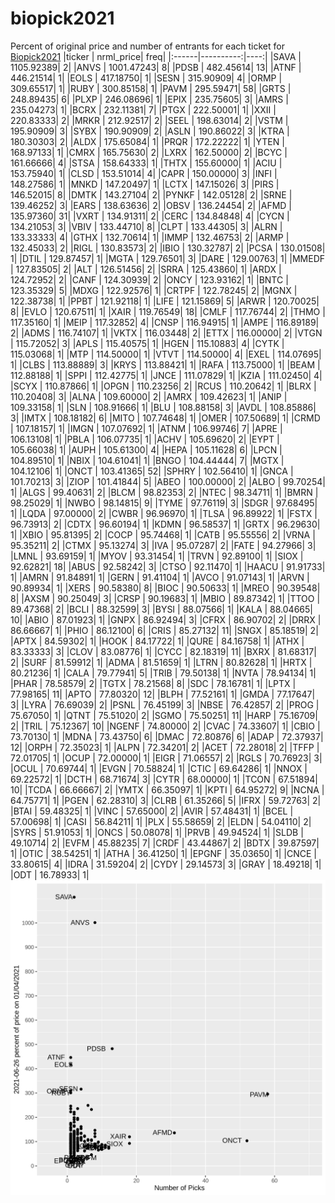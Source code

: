 # biopick2021
Percent of original price and number of entrants for each ticket for [Biopick2021](https://twitter.com/hashtag/Biopick2021)
|ticker | nrml_price| freq|
|:------|----------:|----:|
|SAVA   | 1105.92389|    2|
|ANVS   | 1001.47243|    8|
|PDSB   |  482.45614|   13|
|ATNF   |  446.21514|    1|
|EOLS   |  417.18750|    1|
|SESN   |  315.90909|    4|
|ORMP   |  309.65517|    1|
|RUBY   |  300.85158|    1|
|PAVM   |  295.59471|   58|
|GRTS   |  248.89435|    6|
|PLXP   |  246.08696|    1|
|EPIX   |  235.75605|    3|
|AMRS   |  235.04273|    1|
|BCRX   |  232.11381|    7|
|PTGX   |  222.50001|    1|
|XXII   |  220.83333|    2|
|MRKR   |  212.92517|    2|
|SEEL   |  198.63014|    2|
|VSTM   |  195.90909|    3|
|SYBX   |  190.90909|    2|
|ASLN   |  190.86022|    3|
|KTRA   |  180.30303|    2|
|ALDX   |  175.65084|    1|
|PRQR   |  172.22222|    1|
|YTEN   |  168.97133|    1|
|CMRX   |  165.75630|    2|
|LXRX   |  162.50000|    2|
|BCYC   |  161.66666|    4|
|STSA   |  158.64333|    1|
|THTX   |  155.60000|    1|
|ACIU   |  153.75940|    1|
|CLSD   |  153.51014|    4|
|CAPR   |  150.00000|    3|
|INFI   |  148.27586|    1|
|MNKD   |  147.20497|    1|
|LCTX   |  147.15026|    3|
|PIRS   |  146.52015|    8|
|DMTK   |  143.27104|    2|
|PYNKF  |  142.05128|    2|
|SRNE   |  139.46252|    3|
|EARS   |  138.63636|    2|
|OBSV   |  136.24454|    2|
|AFMD   |  135.97360|   31|
|VXRT   |  134.91311|    2|
|CERC   |  134.84848|    4|
|CYCN   |  134.21053|    3|
|VBIV   |  133.44710|    8|
|CLPT   |  133.44305|    3|
|ALRN   |  133.33333|    4|
|GTHX   |  132.70614|    1|
|IMMP   |  132.46753|    2|
|ARMP   |  132.45033|    2|
|RIGL   |  130.83573|    2|
|IBIO   |  130.32787|    2|
|PCSA   |  130.01508|    1|
|DTIL   |  129.87457|    1|
|MGTA   |  129.76501|    3|
|DARE   |  129.00763|    1|
|MMEDF  |  127.83505|    2|
|ALT    |  126.51456|    2|
|SRRA   |  125.43860|    1|
|ARDX   |  124.72952|    2|
|CANF   |  124.30939|    2|
|ONCY   |  123.93162|    1|
|BNTC   |  123.35329|    5|
|MDXG   |  122.92576|    1|
|CRTPF  |  122.78245|    2|
|MGNX   |  122.38738|    1|
|PPBT   |  121.92118|    1|
|LIFE   |  121.15869|    5|
|ARWR   |  120.70025|    8|
|EVLO   |  120.67511|    1|
|XAIR   |  119.76549|   18|
|CMLF   |  117.76744|    2|
|THMO   |  117.35160|    1|
|MEIP   |  117.32852|    4|
|CNSP   |  116.94915|    1|
|AMPE   |  116.89189|    2|
|ADMS   |  116.74107|    1|
|VKTX   |  116.03448|    2|
|ETTX   |  116.00000|    2|
|VTGN   |  115.72052|    3|
|APLS   |  115.40575|    1|
|HGEN   |  115.10883|    4|
|CYTK   |  115.03068|    1|
|MTP    |  114.50000|    1|
|VTVT   |  114.50000|    4|
|EXEL   |  114.07695|    1|
|CLBS   |  113.88889|    3|
|KRYS   |  113.88421|    1|
|RAFA   |  113.75000|    1|
|BEAM   |  112.88188|    1|
|SPPI   |  112.42775|    1|
|JNCE   |  111.07829|    1|
|KZIA   |  111.02450|    4|
|SCYX   |  110.87866|    1|
|OPGN   |  110.23256|    2|
|RCUS   |  110.20642|    1|
|BLRX   |  110.20408|    3|
|ALNA   |  109.60000|    2|
|AMRX   |  109.42623|    1|
|ANIP   |  109.33158|    1|
|SLN    |  108.91666|    1|
|BLU    |  108.88158|    3|
|AVDL   |  108.85886|    3|
|IMTX   |  108.18182|    6|
|MITO   |  107.74648|    1|
|OMER   |  107.50689|    1|
|CRMD   |  107.18157|    1|
|IMGN   |  107.07692|    1|
|ATNM   |  106.99746|    7|
|APRE   |  106.13108|    1|
|PBLA   |  106.07735|    1|
|ACHV   |  105.69620|    2|
|EYPT   |  105.66038|    1|
|AUPH   |  105.61300|    4|
|HEPA   |  105.11628|    6|
|LPCN   |  104.89510|    1|
|NBIX   |  104.61041|    1|
|BNGO   |  104.44444|    7|
|MGTX   |  104.12106|    1|
|ONCT   |  103.41365|   52|
|SPHRY  |  102.56410|    1|
|GNCA   |  101.70213|    3|
|ZIOP   |  101.41844|    5|
|ABEO   |  100.00000|    2|
|ALBO   |   99.70254|    1|
|ALGS   |   99.40631|    2|
|BLCM   |   98.82353|    2|
|NTEC   |   98.34711|    1|
|BMRN   |   98.25029|    1|
|NWBO   |   98.14815|    9|
|TYME   |   97.76119|    3|
|SDGR   |   97.68495|    1|
|LQDA   |   97.00000|    2|
|CWBR   |   96.96970|    1|
|TLSA   |   96.89922|    1|
|FSTX   |   96.73913|    2|
|CDTX   |   96.60194|    1|
|KDMN   |   96.58537|    1|
|GRTX   |   96.29630|    1|
|XBIO   |   95.81395|    2|
|COCP   |   95.74468|    1|
|CATB   |   95.55556|    2|
|VRNA   |   95.35211|    2|
|CTMX   |   95.13274|    3|
|IVA    |   95.07287|    2|
|FATE   |   94.27966|    3|
|LMNL   |   93.69159|    1|
|MYOV   |   93.31454|    1|
|TRVN   |   92.89100|    1|
|SIOX   |   92.62821|   18|
|ABUS   |   92.58242|    3|
|CTSO   |   92.11470|    1|
|HAACU  |   91.91733|    1|
|AMRN   |   91.84891|    1|
|GERN   |   91.41104|    1|
|AVCO   |   91.07143|    1|
|ARVN   |   90.89934|    1|
|XERS   |   90.58380|    8|
|BIOC   |   90.50633|    1|
|MREO   |   90.39548|    8|
|AXSM   |   90.25049|    3|
|CRSP   |   90.19683|    1|
|MBIO   |   89.87342|    1|
|TTOO   |   89.47368|    2|
|BCLI   |   88.32599|    3|
|BYSI   |   88.07566|    1|
|KALA   |   88.04665|   10|
|ABIO   |   87.01923|    1|
|GNPX   |   86.92494|    3|
|CFRX   |   86.90702|    2|
|DRRX   |   86.66667|    1|
|PHIO   |   86.12100|    6|
|CRIS   |   85.27132|   11|
|SNGX   |   85.18519|    2|
|APTX   |   84.59302|    1|
|HOOK   |   84.17722|    1|
|QURE   |   84.16758|    1|
|ATHX   |   83.33333|    3|
|CLOV   |   83.08776|    1|
|CYCC   |   82.18319|   11|
|BXRX   |   81.68317|    2|
|SURF   |   81.59912|    1|
|ADMA   |   81.51659|    1|
|LTRN   |   80.82628|    1|
|HRTX   |   80.21236|    1|
|CALA   |   79.77941|    5|
|TRIB   |   79.50138|    1|
|NVTA   |   78.94134|    1|
|PHAR   |   78.58579|    2|
|TGTX   |   78.21568|    8|
|SDC    |   78.16781|    1|
|LPTX   |   77.98165|   11|
|APTO   |   77.80320|   12|
|BLPH   |   77.52161|    1|
|GMDA   |   77.17647|    3|
|LYRA   |   76.69039|    2|
|PSNL   |   76.45199|    3|
|NBSE   |   76.42857|    2|
|PROG   |   75.67050|    1|
|QTNT   |   75.51020|    2|
|SGMO   |   75.50251|   11|
|HARP   |   75.16709|    2|
|TRIL   |   75.12367|   10|
|NGENF  |   74.80000|    2|
|CVAC   |   74.33607|    1|
|CBIO   |   73.70130|    1|
|MDNA   |   73.43750|    6|
|DMAC   |   72.80876|    6|
|ADAP   |   72.37937|   12|
|ORPH   |   72.35023|    1|
|ALPN   |   72.34201|    2|
|ACET   |   72.28018|    2|
|TFFP   |   72.01705|    1|
|OCUP   |   72.00000|    1|
|EIGR   |   71.06557|    2|
|RGLS   |   70.76923|    3|
|OCUL   |   70.69744|    1|
|EVGN   |   70.58824|    1|
|CTIC   |   69.64286|    1|
|NNOX   |   69.22572|    1|
|DCTH   |   68.71674|    3|
|CYTR   |   68.00000|    1|
|TCON   |   67.51894|   10|
|TCDA   |   66.66667|    2|
|YMTX   |   66.35097|    1|
|KPTI   |   64.95272|    9|
|NCNA   |   64.75771|    1|
|PGEN   |   62.28310|    3|
|CLRB   |   61.35266|    5|
|IFRX   |   59.72763|    2|
|BTAI   |   59.48325|    1|
|VINC   |   57.65000|    2|
|AVIR   |   57.48431|    1|
|BCEL   |   57.00698|    1|
|CASI   |   56.84211|    1|
|PLX    |   55.58659|    2|
|ELDN   |   54.04110|    2|
|SYRS   |   51.91053|    1|
|ONCS   |   50.08078|    1|
|PRVB   |   49.94524|    1|
|SLDB   |   49.10714|    2|
|EVFM   |   45.88235|    7|
|CRDF   |   43.44867|    2|
|BDTX   |   39.87597|    1|
|OTIC   |   38.54251|    1|
|ATHA   |   36.41250|    1|
|EPGNF  |   35.03650|    1|
|CNCE   |   33.80615|    4|
|IDRA   |   31.59204|    2|
|CYDY   |   29.14573|    3|
|GRAY   |   18.49218|    1|
|ODT    |   16.78933|    1|
![retvspicks](biopicks.png?raw=true)
